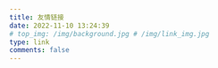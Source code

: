 ```yaml
---
title: 友情链接 
date: 2022-11-10 13:24:39
# top_img: /img/background.jpg # /img/link_img.jpg
type: link
comments: false
---
```

